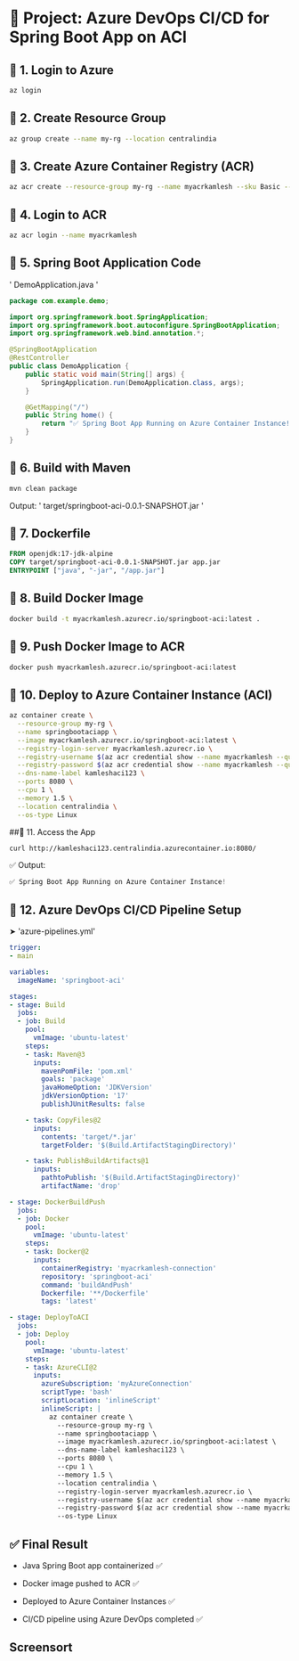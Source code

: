 # 🚀 Project: Azure DevOps CI/CD for Spring Boot App on ACI
## 🔹 1. Login to Azure
```bash
az login
```
## 🔹 2. Create Resource Group
```bash
az group create --name my-rg --location centralindia
```
## 🔹 3. Create Azure Container Registry (ACR)
```bash
az acr create --resource-group my-rg --name myacrkamlesh --sku Basic --admin-enabled true
```
## 🔹 4. Login to ACR
```bash
az acr login --name myacrkamlesh
```
## 🔹 5. Spring Boot Application Code
 ' DemoApplication.java '
```java
package com.example.demo;

import org.springframework.boot.SpringApplication;
import org.springframework.boot.autoconfigure.SpringBootApplication;
import org.springframework.web.bind.annotation.*;

@SpringBootApplication
@RestController
public class DemoApplication {
    public static void main(String[] args) {
        SpringApplication.run(DemoApplication.class, args);
    }

    @GetMapping("/")
    public String home() {
        return "✅ Spring Boot App Running on Azure Container Instance!";
    }
}
```
## 🔹 6. Build with Maven
```bash
mvn clean package
```
Output: ' target/springboot-aci-0.0.1-SNAPSHOT.jar '

## 🔹 7. Dockerfile
```Dockerfile
FROM openjdk:17-jdk-alpine
COPY target/springboot-aci-0.0.1-SNAPSHOT.jar app.jar
ENTRYPOINT ["java", "-jar", "/app.jar"]
```
## 🔹 8. Build Docker Image
```bash
docker build -t myacrkamlesh.azurecr.io/springboot-aci:latest .
```
## 🔹 9. Push Docker Image to ACR
```bash
docker push myacrkamlesh.azurecr.io/springboot-aci:latest
```
## 🔹 10. Deploy to Azure Container Instance (ACI)
```bash
az container create \
  --resource-group my-rg \
  --name springbootaciapp \
  --image myacrkamlesh.azurecr.io/springboot-aci:latest \
  --registry-login-server myacrkamlesh.azurecr.io \
  --registry-username $(az acr credential show --name myacrkamlesh --query username -o tsv) \
  --registry-password $(az acr credential show --name myacrkamlesh --query passwords[0].value -o tsv) \
  --dns-name-label kamleshaci123 \
  --ports 8080 \
  --cpu 1 \
  --memory 1.5 \
  --location centralindia \
  --os-type Linux
```
##🔹 11. Access the App
```bash
curl http://kamleshaci123.centralindia.azurecontainer.io:8080/
```
✅ Output:
```csharp
✅ Spring Boot App Running on Azure Container Instance!
```
## 🔹 12. Azure DevOps CI/CD Pipeline Setup
➤ 'azure-pipelines.yml'
```yaml
trigger:
- main

variables:
  imageName: 'springboot-aci'

stages:
- stage: Build
  jobs:
  - job: Build
    pool:
      vmImage: 'ubuntu-latest'
    steps:
    - task: Maven@3
      inputs:
        mavenPomFile: 'pom.xml'
        goals: 'package'
        javaHomeOption: 'JDKVersion'
        jdkVersionOption: '17'
        publishJUnitResults: false

    - task: CopyFiles@2
      inputs:
        contents: 'target/*.jar'
        targetFolder: '$(Build.ArtifactStagingDirectory)'

    - task: PublishBuildArtifacts@1
      inputs:
        pathtoPublish: '$(Build.ArtifactStagingDirectory)'
        artifactName: 'drop'

- stage: DockerBuildPush
  jobs:
  - job: Docker
    pool:
      vmImage: 'ubuntu-latest'
    steps:
    - task: Docker@2
      inputs:
        containerRegistry: 'myacrkamlesh-connection'
        repository: 'springboot-aci'
        command: 'buildAndPush'
        Dockerfile: '**/Dockerfile'
        tags: 'latest'

- stage: DeployToACI
  jobs:
  - job: Deploy
    pool:
      vmImage: 'ubuntu-latest'
    steps:
    - task: AzureCLI@2
      inputs:
        azureSubscription: 'myAzureConnection'
        scriptType: 'bash'
        scriptLocation: 'inlineScript'
        inlineScript: |
          az container create \
            --resource-group my-rg \
            --name springbootaciapp \
            --image myacrkamlesh.azurecr.io/springboot-aci:latest \
            --dns-name-label kamleshaci123 \
            --ports 8080 \
            --cpu 1 \
            --memory 1.5 \
            --location centralindia \
            --registry-login-server myacrkamlesh.azurecr.io \
            --registry-username $(az acr credential show --name myacrkamlesh --query username -o tsv) \
            --registry-password $(az acr credential show --name myacrkamlesh --query passwords[0].value -o tsv) \
            --os-type Linux
```
##  ✅ Final Result
* Java Spring Boot app containerized ✅

* Docker image pushed to ACR ✅

* Deployed to Azure Container Instances ✅

* CI/CD pipeline using Azure DevOps completed ✅


## Screensort



